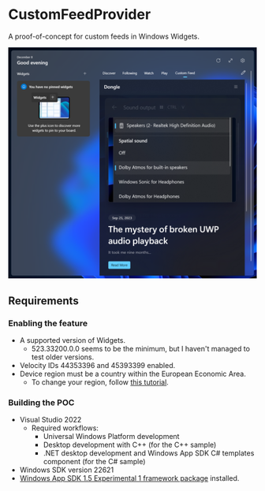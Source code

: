 # CustomFeedProvider

A proof-of-concept for custom feeds in Windows Widgets.

![Screenshot of Widget's Custom Feeds feature](docs/resources/hero_image.png)

## Requirements
### Enabling the feature
- A supported version of Widgets.
  - 523.33200.0.0 seems to be the minimum, but I haven't managed to test older versions.
- Velocity IDs 44353396 and 45393399 enabled.
- Device region must be a country within the European Economic Area.
  - To change your region, follow [this tutorial](https://www.neowin.net/guides/how-to-remove-microsoft-edge-from-windows-11-in-the-latest-eea-compliant-update/).
### Building the POC
- Visual Studio 2022
  - Required workflows:
    - Universal Windows Platform development
    - Desktop development with C++ (for the C++ sample)
    - .NET desktop development and Windows App SDK C# templates component (for the C# sample)
- Windows SDK version 22621
- [Windows App SDK 1.5 Experimental 1 framework package](docs/resources/MSIX) installed.

